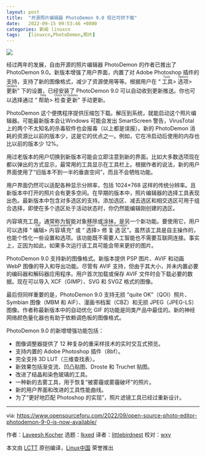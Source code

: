 ```yaml
---
layout: post
title:	"开源照片编辑器 PhotoDemon 9.0 现已可供下载"
date:	2022-09-15 09:53:46 +0800 
categories:	新闻 linuxcn 
tags:	[linuxcn,PhotoDemon,照片]
---
```



![](/Asserts/Images//attachment/album/202209/15/095347m2v58lttim4kffkq.jpg)


经过两年的发展，自由开源的照片编辑器 PhotoDemon 的作者已推出了 PhotoDemon 9.0。新版本增强了用户界面，内置了对 Adobe Photoshop 插件的支持，支持了新的图像格式，减少了资源使用等等。根据用户在 “<ruby> 工具 <rt>  Tools </rt></ruby> > <ruby> 选项 <rt>  Options </rt></ruby> > <ruby> 更新 <rt>  Updates </rt></ruby>” 下的设置，已经安装了 PhotoDemon 9.0 可以自动收到更新推送。你也可以选择通过 “<ruby> 帮助 <rt>  Help </rt></ruby> > <ruby> 检查更新 <rt>  Check for Updates </rt></ruby>” 手动更新。


PhotoDemon 这个便携程序提供压缩包下载。解压到系统，就能启动这个照片编辑器。可能最新版本会让Windows 可能会发出 SmartScreen 警告，VirusTotal 上的两个不太知名的杀毒软件也会报毒（以上都是误报）。新的 PhotoDemon 消耗的资源比以前的版本少，这是它的优点之一。例如，它在冷启动后使用的内存也比以前的版本少 12%。


用过老版本的用户切换到新版本可能会立即注意到新的界面。比如大多数选项现在都以弹出的方式显示，最常用的工具显示在工具栏上。根据作者的说法，新的用户界面使用了“旧版本不到一半的垂直空间”，而且不会牺牲功能。


用户界面仍然可以适配各种显示分辨率，包括 1024×768 这样的传统分辨率。且新版本中打开的照片会有更多空间。在早期的版本中，照片编辑器的选择工具表现出色。最新版本中包含对多选区的支持。添加选区、减去选区和相交选区可用于组合选择，即使在多个选区处于活动状态时，你仍然能编辑刚创建的选区。


内容填充工具，通常称为智能对象移除或涂抹，是另一个新功能。要使用它，用户可以选择 “<ruby> 编辑 <rt>  Edit </rt></ruby> > <ruby> 内容填充 <rt>  Content-aware fill </rt></ruby>” 或 “<ruby> 选择 <rt>  Select </rt></ruby> > <ruby> 修复选区 <rt>  Heal selected region </rt></ruby>”。虽然该工具是自主操作的，也能个性化一些设置和选项。该功能既不需要人工智能也不需要互联网连接。事实上，正因为如此，如果多次运行该工具可能会带来更好的图片。


PhotoDemon 9.0 支持新的图像格式。新版本提供 PSP 图片、AVIF 和动画 WebP 图像的导入和导出功能。尽管有 AVIF 支持，但由于其大小，并未内置必要的编码器和解码器应用程序。用户首次加载或保存 AVIF 文件时会下载必要的数据。现在可以导入 XCF（GIMP）、SVG 和 SVGZ 格式的图像。


最后但同样重要的是，PhotoDemon 9.0 支持无损 “quite OK”（QOI）照片、Symbian 图像（MBM 和 AIF）、漫画书档案（CBZ）和无损 JPEG（JPEG-LS）图像。作者称最新版本中的自动优化 GIF 的功能是同类产品中最佳的。新的神经网络颜色量化器也有助于依赖调色板的图像格式。


PhotoDemon 9.0 的新增增强功能包括：


* 图像调整器提供了 12 种复杂的重采样技术的实时交互式预览。
* 支持内置的 Adobe Photoshop 插件（8bf）。
* 完全支持 3D LUT（三维查找表）。
* 新效果包括渐变流、凹凸贴图、Droste 和 Truchet 贴图。
* 改进了结晶和染色玻璃的工具。
* 一种新的去雾工具，用于恢复“被雾霾或雾霾破坏”的照片。
* 新的用户界面和改进的工具性能曲线。
* 为了“更好地匹配 Photoshop 的实现”，照片滤镜工具已经过重新设计。




---


via: <https://www.opensourceforu.com/2022/09/open-source-photo-editor-photodemon-9-0-is-now-available/>


作者：[Laveesh Kocher](https://www.opensourceforu.com/author/laveesh-kocher/) 选题：[lkxed](https://github.com/lkxed) 译者：[littlebirdnest](https://github.com/littlebirdnest) 校对：[wxy](https://github.com/wxy)


本文由 [LCTT](https://github.com/LCTT/TranslateProject) 原创编译，[Linux中国](https://linux.cn/) 荣誉推出
